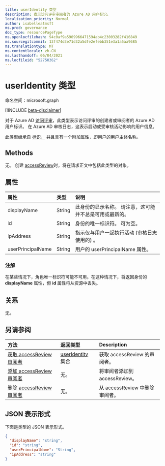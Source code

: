 ```yaml
---
title: userIdentity 类型
description: 表示访问评审审阅者的 Azure AD 用户标识。
localization_priority: Normal
author: isabelleatmsft
ms.prod: governance
doc_type: resourcePageType
ms.openlocfilehash: 94c0af9a5909966471594ab4c23003282f416849
ms.sourcegitcommit: 13f474d3e71d32a5dfe2efebb351e3a1a5aa9685
ms.translationtype: MT
ms.contentlocale: zh-CN
ms.lasthandoff: 06/04/2021
ms.locfileid: "52750362"
---
```

# <a name="useridentity-type"></a>userIdentity 类型

命名空间：microsoft.graph

[!INCLUDE [beta-disclaimer](../../includes/beta-disclaimer.md)]

对于 Azure AD [访问评审](accessreviews-root.md)，此类型表示访问评审的创建者或审阅者的 Azure AD 用户标识。
在 Azure AD 审核日志，这表示启动或受审核活动影响的用户信息。

此类型继承自 [标识，](identity.md) 并且具有一个附加属性，即用户的用户主体名称。

## <a name="methods"></a>Methods

无。  创建 [accessReview](../api/accessreview-create.md)时，将在请求正文中包括此类型的对象。

## <a name="properties"></a>属性

| 属性          | 类型   | 说明                                                                            |
|:------------------|:-------|:---------------------------------------------------------------------------------------|
| displayName       | String | 此身份的显示名称。 请注意，这可能并不总是可用或最新的。 |
| id                | String | 身份的唯一标识符。 可为空。                                                   |
| ipAddress         | String | 指示仅与用户一起执行活动 (审核日志使用的) 。 |
| userPrincipalName | String | 用户的 userPrincipalName 属性。                                           |

### <a name="remarks"></a>注解

在某些情况下，角色唯一标识符可能不可用。在这种情况下，将返回身份的 **displayName** 属性，但 **id** 属性将从资源中丢失。

## <a name="relationships"></a>关系

无。

## <a name="see-also"></a>另请参阅

| 方法                                                                | 返回类型                                | Description                             |
|:----------------------------------------------------------------------|:-------------------------------------------|:----------------------------------------|
| [获取 accessReview 审阅者](../api/accessreview-listreviewers.md)    | [userIdentity](useridentity.md) 集合 | 获取 accessReview 的审阅者。   |
| [添加 accessReview 审阅者](../api/accessreview-addreviewer.md)       | 无。                                      | 将审阅者添加到 accessReview。      |
| [删除 accessReview 审阅者](../api/accessreview-removereviewer.md) | 无。                                      | 从 accessReview 中删除审阅者。 |

## <a name="json-representation"></a>JSON 表示形式

下面是类型的 JSON 表示形式。

<!-- {
  "blockType": "resource",
  "optionalProperties": [
"displayName", "thumbnails"
  ],
  "@odata.type": "microsoft.graph.userIdentity"
}-->

```json
{
  "displayName": "string",
  "id": "string",
  "userPrincipalName": "String",
  "ipAddress": "string"
}

```

<!--
{
  "type": "#page.annotation",
  "description": "userIdentity type",
  "keywords": "",
  "section": "documentation",
  "tocPath": "",
  "suppressions": []
}
-->


